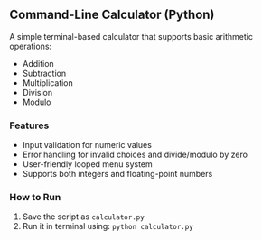 ## Command-Line Calculator (Python)

A simple terminal-based calculator that supports basic arithmetic operations:
- Addition
- Subtraction
- Multiplication
- Division
- Modulo

### Features
- Input validation for numeric values
- Error handling for invalid choices and divide/modulo by zero
- User-friendly looped menu system
- Supports both integers and floating-point numbers

### How to Run
1. Save the script as `calculator.py`
2. Run it in terminal using: `python calculator.py`
